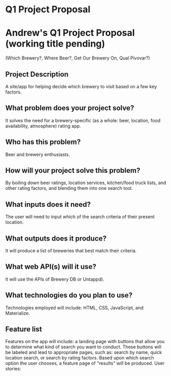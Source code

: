 # Q1 Project Proposal
# Andrew's Q1 Project Proposal (working title pending)
  (Which Brewery?, Where Beer?, Get Our
    Brewery On, Qual Pivovar?)

## Project Description
  A site/app for helping decide which brewery to visit based on a few key factors.

## What problem does your project solve?
  It solves the need for a brewery-specific (as a whole: beer, location, food availability, atmosphere) rating app.

## Who has this problem?
  Beer and brewery enthusiasts.

## How will your project solve this problem?
  By boiling down beer ratings, location services, kitchen/food truck lists, and other rating factors, and blending them into one search tool.

## What inputs does it need?
  The user will need to input which of the search criteria of their present location.

## What outputs does it produce?
  It will produce a list of breweries that best match their criteria.     

## What web API(s) will it use?
  It will use the APIs of Brewery DB or Untappd).

## What technologies do you plan to use?
  Technologies employed will include: HTML, CSS, JavaScript, and Materialize.

## Feature list
  Features on the app will include: a landing page with buttons that allow you to determine what kind of search you want to conduct. These buttons will be labeled and lead to appropriate pages, such as: search by name, quick location search, or search by rating factors. Based upon which search option the user chooses, a feature page of "results" will be produced.
  User stories:
